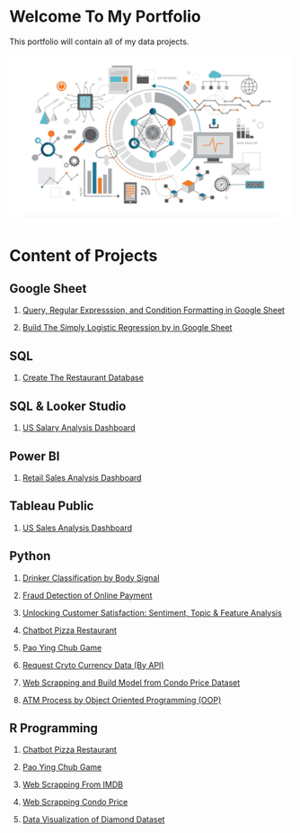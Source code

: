 # Welcome To My Portfolio
This portfolio will contain all of my data projects.

![alt text](image.png)

# Content of Projects

## Google Sheet
1. [Query, Regular Expresssion, and Condition Formatting in Google Sheet](https://github.com/prateeppyntk/data-projects/tree/b0ddc79b7b45ed71eafda3bf5008cf8d9f8f8d36/Query%2C%20Regular%20Expression%2C%20and%20Condition%20Formatting%20in%20Google%20Sheet)

2. [Build The Simply Logistic Regression by in Google Sheet](https://github.com/prateeppyntk/data-projects/tree/b0ddc79b7b45ed71eafda3bf5008cf8d9f8f8d36/Build%20The%20Simply%20Logistic%20Regression%20by%20Google%20Sheet)


## SQL
1. [Create The Restaurant Database]()


## SQL & Looker Studio
1. [US Salary Analysis Dashboard](https://github.com/prateeppyntk/data-projects/tree/4a8d5a705e4e4521be8de3707ba99e2b07026dc2/US%20Salary%20Analysis%20Dashboard)


## Power BI 
1. [Retail Sales Analysis Dashboard](https://github.com/prateeppyntk/data-projects/tree/4a8d5a705e4e4521be8de3707ba99e2b07026dc2/Retail%20Sales%20Analysis%20Dashboard)


## Tableau Public 
1. [US Sales Analysis Dashboard](https://github.com/prateeppyntk/data-projects/tree/4a8d5a705e4e4521be8de3707ba99e2b07026dc2/US%20Sales%20Analysis%20Dashboard)


## Python 
1. [Drinker Classification by Body Signal](https://github.com/prateeppyntk/data-projects/tree/99e4385ab85154468f5482e2ec6e661530248a25/Drinker%20Classification%20By%20Body%20Signal)
  
2. [Fraud Detection of Online Payment](https://github.com/prateeppyntk/data-projects/tree/99e4385ab85154468f5482e2ec6e661530248a25/Sales%20Analysis%20Dashboard%20(Using%20The%20Retail%20Sales%20Dataset))
  
3. [Unlocking Customer Satisfaction: Sentiment, Topic & Feature Analysis](https://github.com/prateeppyntk/data-projects/tree/99e4385ab85154468f5482e2ec6e661530248a25/Unlocking%20Customer%20Satisfaction%3A%20Sentiment%2C%20Topic%20%26%20Feature%20Analysis)

4. [Chatbot Pizza Restaurant]()

5. [Pao Ying Chub Game]()

6. [Request Cryto Currency Data (By API)]()

7. [Web Scrapping and Build Model from Condo Price Dataset]()

8. [ATM Process by Object Oriented Programming (OOP)]()


## R Programming
1. [Chatbot Pizza Restaurant]()

2. [Pao Ying Chub Game]()

3. [Web Scrapping From IMDB]()

4. [Web Scrapping Condo Price]()

5. [Data Visualization of Diamond Dataset]()